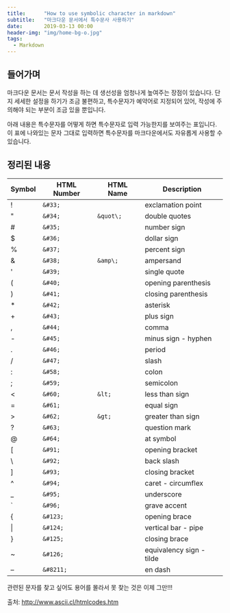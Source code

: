 ```yaml
---
title:      "How to use symbolic character in markdown"
subtitle:   "마크다운 문서에서 특수문사 사용하기"
date:       2019-03-13 00:00 
header-img: "img/home-bg-o.jpg"
tags:
  - Markdown
---
```


## 들어가며

마크다운 문서는 문서 작성을 하는 데 생선성을 엄청나게 높여주는 장점이 있습니다. 단지 세세한 설정을 하기가 조금 불편하고, 특수문자가 예약어로 지정되어 있어, 작성에 주의해야 되는 부분이 조금 있을 뿐입니다. 

아래 내용은 특수문자를 어떻게 하면 특수문자로 입력 가능한지를 보여주는 표입니다. 이 표에 나와있는 문자 그대로 입력하면 특수문자를 마크다운에서도 자유롭게 사용할 수 있습니다. 

## 정리된 내용



Symbol|HTML Number|HTML Name|Description
------|-----------|---------|-----------
&#33;|```&#33;```|		|exclamation point
&#34;|```&#34;```|	```&quot\;```|double quotes
&#35;|```&#35;```|		|number sign
&#36;|```&#36;```|		|dollar sign
&#37;|```&#37;```|		|percent sign
&#38;|```&#38;```|	```&amp\;```|ampersand
&#39;|```&#39;```|		|single quote
&#40;|```&#40;```|		|opening parenthesis
&#41;|```&#41;```|		|closing parenthesis
&#42;|```&#42;```|		|asterisk
&#43;|```&#43;```|		|plus sign
&#44;|```&#44;```|		|comma
&#45;|```&#45;```|		|minus sign - hyphen
&#46;|```&#46;```|		|period
&#47;|```&#47;```|		|slash
&#58;|```&#58;```|		|colon
&#59;|```&#59;```|		|semicolon
&#60;|```&#60;```|	```&lt;```|less than sign
&#61;|```&#61;```|		|equal sign 
&#62;|```&#62;```|	```&gt;```|greater than sign
&#63;|```&#63;```|		|question mark
&#64;|```&#64;```|		|at symbol
&#91;|```&#91;```|		|opening bracket
&#92;|```&#92;```|		|back slash
&#93;|```&#93;```|		|closing bracket
&#94;|```&#94;```|		|caret - circumflex
&#95;|```&#95;```|		|underscore
&#96;|```&#96;```|		|grave accent
&#123;|```&#123;```|		|opening brace
&#124;|```&#124;```|		|vertical bar - pipe
&#125;|```&#125;```|		|closing brace
&#126;|```&#126;```|		|equivalency sign - tilde
&#8211;|```&#8211;```|		|en dash

관련된 문자를 찾고 싶어도 용어를 몰라서 못 찾는 것은 이제 그만!!!

출처: http://www.ascii.cl/htmlcodes.htm

